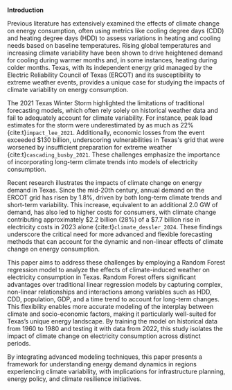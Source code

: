 **Introduction**

Previous literature has extensively examined the effects of climate change on energy consumption, often using metrics like cooling degree days (CDD) and heating degree days (HDD) to assess variations in heating and cooling needs based on baseline temperatures. Rising global temperatures and increasing climate variability have been shown to drive heightened demand for cooling during warmer months and, in some instances, heating during colder months. Texas, with its independent energy grid managed by the Electric Reliability Council of Texas (ERCOT) and its susceptibility to extreme weather events, provides a unique case for studying the impacts of climate variability on energy consumption.

The 2021 Texas Winter Storm highlighted the limitations of traditional forecasting models, which often rely solely on historical weather data and fail to adequately account for climate variability. For instance, peak load estimates for the storm were underestimated by as much as 22% {cite:t}`impact_lee_2021`. Additionally, economic losses from the event exceeded $130 billion, underscoring vulnerabilities in Texas's grid that were worsened by insufficient preparation for extreme weather {cite:t}`cascading_busby_2021`. These challenges emphasize the importance of incorporating long-term climate trends into models of electricity consumption.

Recent research illustrates the impacts of climate change on energy demand in Texas. Since the mid-20th century, annual demand on the ERCOT grid has risen by 1.8%, driven by both long-term climate trends and short-term variability. This increase, equivalent to an additional 2.0 GW of demand, has also led to higher costs for consumers, with climate change contributing approximately $2.2 billion (28%) of a $7.7 billion rise in electricity costs in 2023 alone {cite:t}`climate_dessler_2024`. These findings underscore the critical need for more advanced and flexible forecasting methods that can account for the dynamic and non-linear effects of climate change on energy consumption.

This paper aims to address these challenges by employing a Random Forest regression model to analyze the effects of climate-induced weather on electricity consumption in Texas. Random Forest offers significant advantages over traditional linear regression models by capturing complex, non-linear relationships and interactions among variables such as HDD, CDD, population, GDP, and a time trend to account for long-term changes. This flexibility enables more accurate modeling of the interplay between climate and socio-economic factors, making it particularly well-suited for Texas’s unique energy landscape. By training the model on historical data from 1960 to 1980 and testing it with data from 2022, this study isolates the impact of climate change on electricity consumption across distinct periods.

By integrating advanced modeling techniques, this paper presents a framework for understanding energy demand dynamics in regions experiencing climate variability, with implications for infrastructure planning, energy policy, and climate resilience initiatives.
